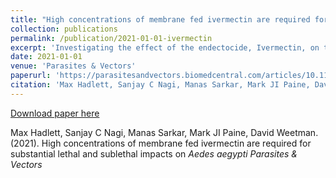 ```yaml
---
title: "High concentrations of membrane fed ivermectin are required for substantial lethal and sublethal impacts on <i>Aedes aegypti</i>"
collection: publications
permalink: /publication/2021-01-01-ivermectin
excerpt: 'Investigating the effect of the endectocide, Ivermectin, on the mortality and fecundity of the Dengue vector, <i>Aedes aegypti</i>'
date: 2021-01-01
venue: 'Parasites & Vectors'
paperurl: 'https://parasitesandvectors.biomedcentral.com/articles/10.1186/s13071-020-04512-5'
citation: 'Max Hadlett, Sanjay C Nagi, Manas Sarkar, Mark JI Paine, David Weetman. (2021). &quot;High concentrations of membrane fed ivermectin are required for substantial lethal and sublethal impacts on <i>Aedes aegypti</i>.&quot; <i>Parasites & Vectors</i>'
---
```


[Download paper here](https://parasitesandvectors.biomedcentral.com/articles/10.1186/s13071-020-04512-5)

Max Hadlett, Sanjay C Nagi, Manas Sarkar, Mark JI Paine, David Weetman. (2021). High concentrations of membrane fed ivermectin are required for substantial lethal and sublethal impacts on <i>Aedes aegypti</i> <i>Parasites & Vectors</i>
